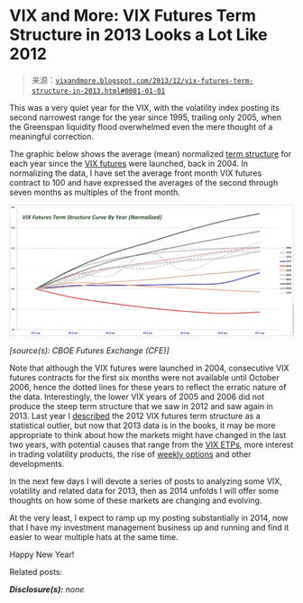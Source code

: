<!--yml

category: 未分类

date: 2024-05-18 16:12:09

-->

# VIX and More: VIX Futures Term Structure in 2013 Looks a Lot Like 2012

> 来源：[`vixandmore.blogspot.com/2013/12/vix-futures-term-structure-in-2013.html#0001-01-01`](http://vixandmore.blogspot.com/2013/12/vix-futures-term-structure-in-2013.html#0001-01-01)

This was a very quiet year for the VIX, with the volatility index posting its second narrowest range for the year since 1995, trailing only 2005, when the Greenspan liquidity flood overwhelmed even the mere thought of a meaningful correction.

The graphic below shows the average (mean) normalized [term structure](http://vixandmore.blogspot.com/search/label/term%20structure) for each year since the [VIX futures](http://vixandmore.blogspot.com/search/label/VIX%20futures) were launched, back in 2004\. In normalizing the data, I have set the average front month VIX futures contract to 100 and have expressed the averages of the second through seven months as multiples of the front month.

![](img/f734dc66fb430905a87d2f389c79dec4.png)

*[source(s): CBOE Futures Exchange (CFE)]*

Note that although the VIX futures were launched in 2004, consecutive VIX futures contracts for the first six months were not available until October 2006, hence the dotted lines for these years to reflect the erratic nature of the data. Interestingly, the lower VIX years of 2005 and 2006 did not produce the steep term structure that we saw in 2012 and saw again in 2013\. Last year I [described](http://vixandmore.blogspot.com/2012/10/the-2012-vix-futures-term-structure-as.html) the 2012 VIX futures term structure as a statistical outlier, but now that 2013 data is in the books, it may be more appropriate to think about how the markets might have changed in the last two years, with potential causes that range from the [VIX ETPs](http://vixandmore.blogspot.com/search/label/VIX%20ETN), more interest in trading volatility products, the rise of [weekly options](http://vixandmore.blogspot.com/search/label/weeklys) and other developments.

In the next few days I will devote a series of posts to analyzing some VIX, volatility and related data for 2013, then as 2014 unfolds I will offer some thoughts on how some of these markets are changing and evolving.

At the very least, I expect to ramp up my posting substantially in 2014, now that I have my investment management business up and running and find it easier to wear multiple hats at the same time.

Happy New Year!

Related posts:

***Disclosure(s):*** *none*
